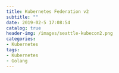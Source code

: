 ```yaml
---
title: Kubernetes Federation v2
subtitle: ""
date: 2019-02-5 17:08:54
catalog: true
header-img: /images/seattle-kubecon2.png
categories:
- Kubernetes
tags:
- Kubernetes
- Golang
---
```


